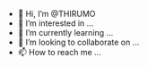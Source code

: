 - 👋 Hi, I’m @THIRUMO
- 👀 I’m interested in ...
- 🌱 I’m currently learning ...
- 💞️ I’m looking to collaborate on ...
- 📫 How to reach me ...

<!---
THIRUMO/THIRUMO is a ✨ special ✨ repository because its `README.md` (this file) appears on your GitHub profile.
You can click the Preview link to take a look at your changes.
--->
